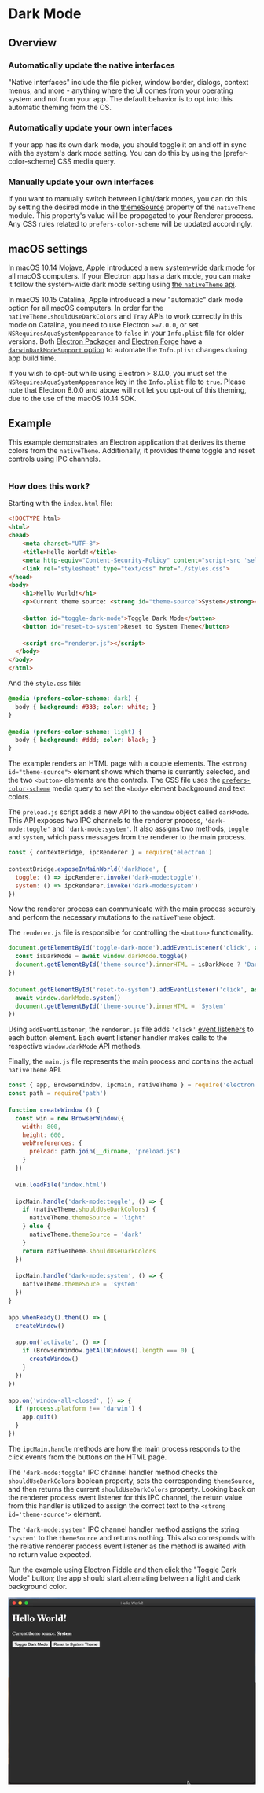 # Dark Mode

## Overview

### Automatically update the native interfaces

"Native interfaces" include the file picker, window border, dialogs, context
menus, and more - anything where the UI comes from your operating system and
not from your app. The default behavior is to opt into this automatic theming
from the OS.

### Automatically update your own interfaces

If your app has its own dark mode, you should toggle it on and off in sync with
the system's dark mode setting. You can do this by using the
[prefer-color-scheme] CSS media query.

### Manually update your own interfaces

If you want to manually switch between light/dark modes, you can do this by
setting the desired mode in the
[themeSource](../api/native-theme.md#nativethemethemesource)
property of the `nativeTheme` module. This property's value will be propagated
to your Renderer process. Any CSS rules related to `prefers-color-scheme` will
be updated accordingly.

## macOS settings

In macOS 10.14 Mojave, Apple introduced a new [system-wide dark mode][system-wide-dark-mode]
for all macOS computers. If your Electron app has a dark mode, you can make it
follow the system-wide dark mode setting using
[the `nativeTheme` api](../api/native-theme.md).

In macOS 10.15 Catalina, Apple introduced a new "automatic" dark mode option
for all macOS computers. In order for the `nativeTheme.shouldUseDarkColors` and
`Tray` APIs to work correctly in this mode on Catalina, you need to use Electron
`>=7.0.0`, or set `NSRequiresAquaSystemAppearance` to `false` in your
`Info.plist` file for older versions. Both [Electron Packager][electron-packager]
and [Electron Forge][electron-forge] have a
[`darwinDarkModeSupport` option][packager-darwindarkmode-api]
to automate the `Info.plist` changes during app build time.

If you wish to opt-out while using Electron &gt; 8.0.0, you must
set the `NSRequiresAquaSystemAppearance` key in the `Info.plist` file to
`true`. Please note that Electron 8.0.0 and above will not let you opt-out
of this theming, due to the use of the macOS 10.14 SDK.

## Example

This example demonstrates an Electron application that derives its theme colors from the
`nativeTheme`. Additionally, it provides theme toggle and reset controls using IPC channels.

```javascript fiddle='docs/fiddles/features/macos-dark-mode'

```

### How does this work?

Starting with the `index.html` file:

```html title='index.html'
<!DOCTYPE html>
<html>
<head>
    <meta charset="UTF-8">
    <title>Hello World!</title>
    <meta http-equiv="Content-Security-Policy" content="script-src 'self' 'unsafe-inline';" />
    <link rel="stylesheet" type="text/css" href="./styles.css">
</head>
<body>
    <h1>Hello World!</h1>
    <p>Current theme source: <strong id="theme-source">System</strong></p>

    <button id="toggle-dark-mode">Toggle Dark Mode</button>
    <button id="reset-to-system">Reset to System Theme</button>

    <script src="renderer.js"></script>
  </body>
</body>
</html>
```

And the `style.css` file:

```css title='style.css'
@media (prefers-color-scheme: dark) {
  body { background: #333; color: white; }
}

@media (prefers-color-scheme: light) {
  body { background: #ddd; color: black; }
}
```

The example renders an HTML page with a couple elements. The `<strong id="theme-source">`
 element shows which theme is currently selected, and the two `<button>` elements are the
 controls. The CSS file uses the [`prefers-color-scheme`][prefers-color-scheme] media query
 to set the `<body>` element background and text colors.

The `preload.js` script adds a new API to the `window` object called `darkMode`. This API
 exposes two IPC channels to the renderer process, `'dark-mode:toggle'` and `'dark-mode:system'`.
 It also assigns two methods, `toggle` and `system`, which pass messages from the renderer to the
 main process.

```js title='preload.js'
const { contextBridge, ipcRenderer } = require('electron')

contextBridge.exposeInMainWorld('darkMode', {
  toggle: () => ipcRenderer.invoke('dark-mode:toggle'),
  system: () => ipcRenderer.invoke('dark-mode:system')
})
```

Now the renderer process can communicate with the main process securely and perform the necessary
 mutations to the `nativeTheme` object.

The `renderer.js` file is responsible for controlling the `<button>` functionality.

```js title='renderer.js'
document.getElementById('toggle-dark-mode').addEventListener('click', async () => {
  const isDarkMode = await window.darkMode.toggle()
  document.getElementById('theme-source').innerHTML = isDarkMode ? 'Dark' : 'Light'
})

document.getElementById('reset-to-system').addEventListener('click', async () => {
  await window.darkMode.system()
  document.getElementById('theme-source').innerHTML = 'System'
})
```

Using `addEventListener`, the `renderer.js` file adds `'click'` [event listeners][event-listeners]
 to each button element. Each event listener handler makes calls to the respective `window.darkMode`
 API methods.

Finally, the `main.js` file represents the main process and contains the actual `nativeTheme` API.

```js
const { app, BrowserWindow, ipcMain, nativeTheme } = require('electron')
const path = require('path')

function createWindow () {
  const win = new BrowserWindow({
    width: 800,
    height: 600,
    webPreferences: {
      preload: path.join(__dirname, 'preload.js')
    }
  })

  win.loadFile('index.html')

  ipcMain.handle('dark-mode:toggle', () => {
    if (nativeTheme.shouldUseDarkColors) {
      nativeTheme.themeSource = 'light'
    } else {
      nativeTheme.themeSource = 'dark'
    }
    return nativeTheme.shouldUseDarkColors
  })

  ipcMain.handle('dark-mode:system', () => {
    nativeTheme.themeSouce = 'system'
  })
}

app.whenReady().then(() => {
  createWindow()

  app.on('activate', () => {
    if (BrowserWindow.getAllWindows().length === 0) {
      createWindow()
    }
  })
})

app.on('window-all-closed', () => {
  if (process.platform !== 'darwin') {
    app.quit()
  }
})
```

The `ipcMain.handle` methods are how the main process responds to the click events from the buttons
 on the HTML page.

The `'dark-mode:toggle'` IPC channel handler method checks the `shouldUseDarkColors` boolean property,
 sets the corresponding `themeSource`, and then returns the current `shouldUseDarkColors` property.
 Looking back on the renderer process event listener for this IPC channel, the return value from this
 handler is utilized to assign the correct text to the `<strong id='theme-source'>` element.

The `'dark-mode:system'` IPC channel handler method assigns the string `'system'` to the `themeSource`
 and returns nothing. This also corresponds with the relative renderer process event listener as the
 method is awaited with no return value expected.

Run the example using Electron Fiddle and then click the "Toggle Dark Mode" button; the app should
 start alternating between a light and dark background color.

![Dark Mode](../images/dark_mode.gif)

[system-wide-dark-mode]: https://developer.apple.com/design/human-interface-guidelines/macos/visual-design/dark-mode/
[electron-forge]: https://www.electronforge.io/
[electron-packager]: https://github.com/electron/electron-packager
[packager-darwindarkmode-api]: https://electron.github.io/electron-packager/master/interfaces/electronpackager.options.html#darwindarkmodesupport
[prefers-color-scheme]: https://developer.mozilla.org/en-US/docs/Web/CSS/@media/prefers-color-scheme
[event-listeners]: https://developer.mozilla.org/en-US/docs/Web/API/EventTarget/addEventListener
